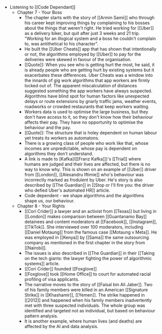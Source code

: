 - Listening to [[Code Dependant]]
	- Chapter 7 - Your Boss
		- The chapter starts with the story of [[Armin Samii]] who through his career kept improving things by complaining to his bosses about the things that weren't right. He tried working for [[Uber]] as a delivery biker, but quit after just 3 weeks and 21 trip. "Working for an illogical system and a boss he couldn't complain to, was antithetical to his character".
		- He built the [[Uber Cheats]] app that has shown that intentionally or not, the algorithms employed by [[Uber]] to pay for the deliveries were skewed in favour of the organisation.
		- [[Quote]]: When you see who is getting hurt the most, he said, it is already people who are getting hurt by existing systems but it exacerbates these differences. Uber Cheats was a window into the innards of gig work algorithms that app workers are firmly locked out of. The apparent miscalculation of distances suggested something the app workers have always suspected. Algorithms have blind spot for human factors like unexpected delays or route extensions by gnarly traffic jams, weather events, roadworks or crowded restaurants that keep workers waiting.
		- Workers data is used to optimise the large business, but they don't have access to it, so they don't know how their behaviour affects their pay. They have no opportunity to optimise the behaviour and the pay.
		- [[Quote]]: The structure that is holey dependent on human labour yet treats its workers as automatons.
		- There is a growing class of people who work like that, whose incomes are unpredictable, whose pay is dependent on algorithms they don't understand.
		- A link is made to [Kafka]([[Franz Kafka]])'s [[Trial]] where humans are judged and their lives are affected, but there is no way to know why. This is shown on an example of [[Uber]] driver from [[London]], [[Alexandru Iftimie]] who's behaviour was incorrectly marked as frodulent by Uber. He's story is also described by [[The Guardian]] in [[Stop or I'll fire you: the driver who defied Uber's automated HR]] article.
		- Code dependent - we shape algorithms and the algorithms shape us, our behaviour.
	- Chapter 8 - Your Rights
		- [[Cori Crider]] a lawyer and an activist from [[Texas]] but living in [[London]] makes comparison between [[Guantanamo Bay]] detainees and content moderators at [[Facebook]], [[Instagram]], [[TikTok]]. She interviewed over 100 moderators, including [[Daniel Motaung]] from the famous case [[Motaung v Meta]]. He was employed in [[Kenya]] by [[Sama]] the same outsourcing company as mentioned in the first chapter in the story from [[Nairobi]].
		- The issues is also described in [[The Guardian]] in their [[Taking on the tech giants: the lawyer fighting the power of algorithmic systems]] article.
		- [[Cori Crider]] founded [[Foxglove]]
		- [[Foxglove]] took [[Home Office]] to court for automated racial profiling of visa applicants.
		- The narrative moves to the story of [[Faisal bin Ali Jaber]]. Two of his family members were killed in an American [[Signature Strike]] in [[Khashamir]], [[Yemen]]. The strike happened in [[2012]] and happened when his family members inadvertently met with three suspected individuals. The whole group was identified and targeted not as individual, but based on behaviour pattern analysis.
		- It is another example, where human lives (and deaths) are affected by the AI and data analysis.